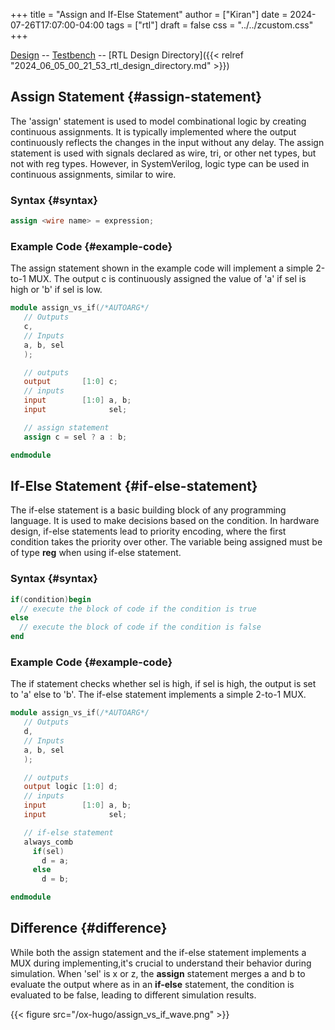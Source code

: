 +++
title = "Assign and If-Else Statement"
author = ["Kiran"]
date = 2024-07-26T17:07:00-04:00
tags = ["rtl"]
draft = false
css = "../../zcustom.css"
+++

[Design](https://github.com/24x7fpga/iVerilog/blob/master/design/assign_vs_if/assign_vs_if.sv) -- [Testbench](https://github.com/24x7fpga/iVerilog/blob/master/tb_design/tb_assign_vs_if/tb_assign_vs_if.sv) -- [RTL Design Directory]({{< relref "2024_06_05_00_21_53_rtl_design_directory.md" >}})


## Assign Statement {#assign-statement}

The 'assign' statement is used to model combinational logic by creating continuous assignments. It is typically implemented where the output continuously reflects the changes in the input without any delay. The assign statement is used with signals declared as wire, tri, or other net types, but not with reg types. However, in SystemVerilog, logic type can be used in continuous assignments, similar to wire.


### Syntax {#syntax}

```verilog
assign <wire name> = expression;
```


### Example Code {#example-code}

The assign statement shown in the example code will implement a simple 2-to-1 MUX. The output c is continuously assigned the value of 'a' if sel is high or 'b' if sel is low.

```verilog
module assign_vs_if(/*AUTOARG*/
   // Outputs
   c,
   // Inputs
   a, b, sel
   );

   // outputs
   output       [1:0] c;
   // inputs
   input        [1:0] a, b;
   input	          sel;

   // assign statement
   assign c = sel ? a : b;

endmodule
```


## If-Else Statement {#if-else-statement}

The if-else statement is a basic building block of any programming language. It is used to make decisions based on the condition. In hardware design, if-else statements lead to priority encoding, where the first condition takes the priority over other. The variable being assigned must be of type **reg** when using if-else statement.


### Syntax {#syntax}

```verilog
if(condition)begin
  // execute the block of code if the condition is true
else
  // execute the block of code if the condition is false
end
```


### Example Code {#example-code}

The if statement checks whether sel is high, if sel is high, the output is set to 'a' else to 'b'. The if-else statement implements a simple 2-to-1 MUX.

```verilog
module assign_vs_if(/*AUTOARG*/
   // Outputs
   d,
   // Inputs
   a, b, sel
   );

   // outputs
   output logic [1:0] d;
   // inputs
   input        [1:0] a, b;
   input	          sel;

   // if-else statement
   always_comb
     if(sel)
       d = a;
     else
       d = b;

endmodule
```


## Difference {#difference}

While both the assign statement and the if-else statement implements a MUX during implementing,it's crucial to understand their behavior during simulation. When 'sel' is x or z, the **assign** statement merges a and b to evaluate the output where as in an **if-else** statement, the condition is evaluated to be false, leading to different simulation results.

{{< figure src="/ox-hugo/assign_vs_if_wave.png" >}}
